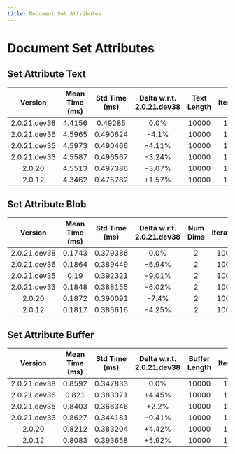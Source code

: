 ```yaml
---
title: Document Set Attributes
---
```

# Document Set Attributes

## Set Attribute Text

| Version | Mean Time (ms) | Std Time (ms) | Delta w.r.t. 2.0.21.dev38 | Text Length | Iterations |
| :---: | :---: | :---: | :---: | :---: | :---: |
| 2.0.21.dev38 | 4.4156 | 0.49285 | 0.0% | 10000 | 10000 |
| 2.0.21.dev36 | 4.5965 | 0.490624 | -4.1% | 10000 | 10000 |
| 2.0.21.dev35 | 4.5973 | 0.490466 | -4.11% | 10000 | 10000 |
| 2.0.21.dev33 | 4.5587 | 0.496567 | -3.24% | 10000 | 10000 |
| 2.0.20 | 4.5513 | 0.497386 | -3.07% | 10000 | 10000 |
| 2.0.12 | 4.3462 | 0.475782 | +1.57% | 10000 | 10000 |
## Set Attribute Blob

| Version | Mean Time (ms) | Std Time (ms) | Delta w.r.t. 2.0.21.dev38 | Num Dims | Iterations |
| :---: | :---: | :---: | :---: | :---: | :---: |
| 2.0.21.dev38 | 0.1743 | 0.379386 | 0.0% | 2 | 10000 |
| 2.0.21.dev36 | 0.1864 | 0.389449 | -6.94% | 2 | 10000 |
| 2.0.21.dev35 | 0.19 | 0.392321 | -9.01% | 2 | 10000 |
| 2.0.21.dev33 | 0.1848 | 0.388155 | -6.02% | 2 | 10000 |
| 2.0.20 | 0.1872 | 0.390091 | -7.4% | 2 | 10000 |
| 2.0.12 | 0.1817 | 0.385616 | -4.25% | 2 | 10000 |
## Set Attribute Buffer

| Version | Mean Time (ms) | Std Time (ms) | Delta w.r.t. 2.0.21.dev38 | Buffer Length | Iterations |
| :---: | :---: | :---: | :---: | :---: | :---: |
| 2.0.21.dev38 | 0.8592 | 0.347833 | 0.0% | 10000 | 10000 |
| 2.0.21.dev36 | 0.821 | 0.383371 | +4.45% | 10000 | 10000 |
| 2.0.21.dev35 | 0.8403 | 0.366346 | +2.2% | 10000 | 10000 |
| 2.0.21.dev33 | 0.8627 | 0.344181 | -0.41% | 10000 | 10000 |
| 2.0.20 | 0.8212 | 0.383204 | +4.42% | 10000 | 10000 |
| 2.0.12 | 0.8083 | 0.393658 | +5.92% | 10000 | 10000 |
